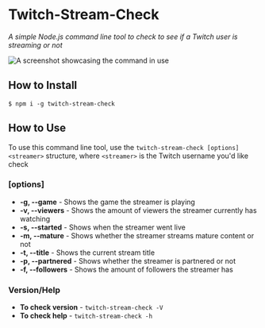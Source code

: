 # Twitch-Stream-Check
*A simple Node.js command line tool to check to see if a Twitch user is streaming or not*

![A screenshot showcasing the command in use](http://joeleisner.com/github/screenshots/twitch-stream-check/screenshot.png)

## How to Install
```
$ npm i -g twitch-stream-check
```

## How to Use
To use this command line tool, use the `twitch-stream-check [options] <streamer>` structure, where `<streamer>` is the Twitch username you'd like check

### [options]
* **-g, --game** - Shows the game the streamer is playing
* **-v, --viewers** - Shows the amount of viewers the streamer currently has watching
* **-s, --started** - Shows when the streamer went live
* **-m, --mature** - Shows whether the streamer streams mature content or not
* **-t, --title** - Shows the current stream title
* **-p, --partnered** - Shows whether the streamer is partnered or not
* **-f, --followers** - Shows the amount of followers the streamer has

### Version/Help
* **To check version** - `twitch-stream-check -V`
* **To check help** - `twitch-stream-check -h`
